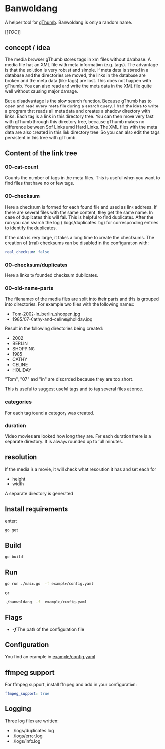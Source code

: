 Banwoldang
==========

A helper tool for [gThumb](https://wiki.gnome.org/Apps/Gthumb). Banwoldang is
only a random name.

[[_TOC_]]

concept / idea
--------------

The media browser gThumb stores tags in xml files without database. A media
file has an XML file with meta information (e.g. tags). The advantage is that
the solution is very robust and simple. If meta data is stored in a database
and the directories are moved, the links in the database are broken and the
meta data (like tags) are lost. This does not happen with gThumb. You can
also read and write the meta data in the XML file quite well without causing
major damage.

But a disadvantage is the slow search function. Because gThumb has to open
and read every meta file during a search query. I had the idea to write a
program that reads all meta data and creates a shadow directory with links.
Each tag is a link in this directory tree. You can then move very fast with
gThumb through this directory tree, because gThumb makes no difference
between Sof Links umd Hard Links. The XML files with the meta data are also
created in this link directory tree. So you can also edit the tags persistent
in this tree with gThumb.

Content of the link tree
------------------------

### 00-cat-count

Counts the number of tags in the meta files. This is useful when you want to
find files that have no or few tags.

### 00-checksum

Here a checksum is formed for each found file and used as link address.
If there are several files with the same content, they get the same name.
In case of duplicates this will fail. This is helpful to find duplicates.
After the run you can search the log (./logs/duplicates.log) for
corresponding entries to identify the duplicates.

If the data is very large, it takes a long time to create the checksums.
The creation of (real) checksums can be disabled in the configuration with:

```yaml
real_checksum: false
```

### 00-checksum/duplicates

Here a links to founded checksum dublicates.

### 00-old-name-parts

The filenames of the media files are split into their parts and this is
grouped into directories. For example two files with the following names:

- Tom-2002-in_berlin_shoppen.jpg
- 1985/07-Cathy-and-celine@holiday.jpg

Result in the following directories being created:

- 2002
- BERLIN
- SHOPPING
- 1985
- CATHY
- CELINE
- HOLIDAY

"Tom", "07" and "in" are discarded because they are too short.

This is useful to suggest useful tags and to tag several files at once.

### categories

For each tag found a category was created.


### duration

Video movies are looked how long they are. For each duration there is a
separate directory. It is always rounded up to full minutes.

## resolution

If the media is a movie, it will check what resolution it has and set each for

- height
- width

A separate directory is generated

Install requirements
--------------------

enter:

```bash
go get
```
Build
-----

```
go build
```

Run
---

```bash
go run ./main.go  -f example/config.yaml
```

or

```bash
./banwoldang  -f  example/config.yaml

```

Flags
-----

* ***-f <filename>*** The path of the configuration file


Configuration
-------------

You find an example in [example/config.yaml](example/config.yaml)

ffmpeg support
--------------

For ffmpeg support, install ffmpeg and add in your configuration:

```yaml
ffmpeg_support: true

```

Logging
-------

Three log files are written:

- ./logs/duplicates.log
- ./logs/error.log
- ./logs/info.log
